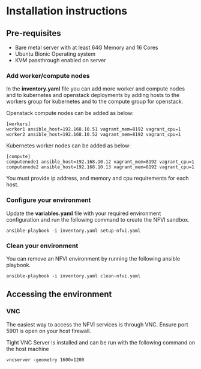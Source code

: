 # Installation instructions 

## Pre-requisites

* Bare metal server with at least 64G Memory and 16 Cores
* Ubuntu Bionic Operating system
* KVM passthrough enabled on server

### Add worker/compute nodes

In the **inventory.yaml** file you can add more worker and compute nodes and to kubernetes and openstack deployments by adding hosts to the workers group for kubernetes and to the compute group for openstack.  

Openstack compute nodes can be added as below:

```
[workers]
worker1 ansible_host=192.168.10.51 vagrant_mem=8192 vagrant_cpu=1
worker2 ansible_host=192.168.10.52 vagrant_mem=8192 vagrant_cpu=1
```

Kubernetes worker nodes can be added as below:

```
[compute]
computenode1 ansible_host=192.168.10.12 vagrant_mem=8192 vagrant_cpu=1
computenode2 ansible_host=192.168.10.13 vagrant_mem=8192 vagrant_cpu=1
```

You must provide ip address, and memory and cpu requirements for each host.

### Configure your environment 

Update the **variables.yaml** file with your required environment configuration and run the following command to create the NFVI sandbox. 

```
ansible-playbook -i inventory.yaml setup-nfvi.yaml
```

### Clean your environment

You can remove an NFVI environment by running the following ansible playbook. 

```
ansible-playbook -i inventory.yaml clean-nfvi.yaml
```

## Accessing the environment

### VNC

The easiest way to access the NFVI services is through VNC. Ensure port 5901 is open on your host firewall. 

Tight VNC Server is installed and can be run with the following command on the host machine

```
vncserver -geometry 1600x1200
```

